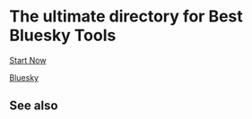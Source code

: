 # The ultimate directory for Best Bluesky Tools

[Start Now](https://bestsky.tools)

[Bluesky](https://bsky.app/profile/bestsky.tools)

## See also
